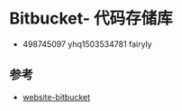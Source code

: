 # Bitbucket- 代码存储库


- 498745097  yhq1503534781 fairyly


## 参考
- [website-bitbucket](https://bitbucket.org)
